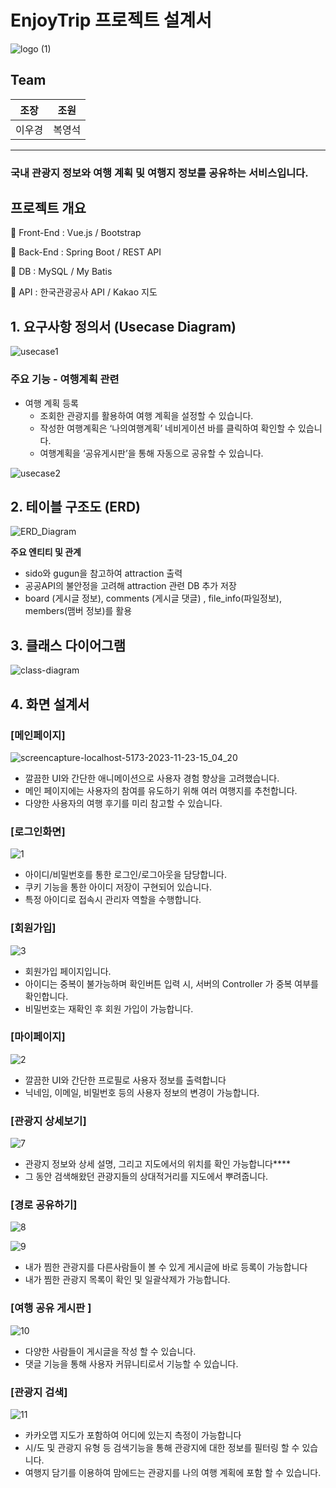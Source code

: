 # EnjoyTrip 프로젝트 설계서

![logo (1)](https://github.com/Lee-search/enjoytrip-main/assets/95065616/de028772-772b-450d-b471-053f05bb9b69)


## Team

| 조장 | 조원 |
| --- | --- |
| 이우경 | 복영석 |

****

### **국내 관광지 정보와 여행 계획 및 여행지 정보를 공유하는 서비스입니다.**

## 프로젝트 개요

📌 Front-End : Vue.js / Bootstrap

📌 Back-End : Spring Boot / REST API

📌 DB : MySQL / My Batis

📌 API : 한국관광공사 API / Kakao 지도

## 1. 요구사항 정의서 (Usecase Diagram)
![usecase1](https://github.com/Lee-search/enjoytrip-main/assets/95065616/dd95c539-61fc-4230-98aa-43565abfe94f)

### 주요 기능 - 여행계획 관련

- 여행 계획 등록
    - 조회한 관광지를 활용하여 여행 계획을 설정할 수 있습니다.
    - 작성한 여행계획은 ‘나의여행계획’ 네비게이션 바를 클릭하여 확인할 수 있습니다.
    - 여행계획을 ‘공유게시판’을 통해 자동으로 공유할 수 있습니다.

![usecase2](https://github.com/Lee-search/enjoytrip-main/assets/95065616/692328b6-6f6a-4479-8d5d-37f4f9e48d31)

## 2. 테이블 구조도 (ERD)

![ERD_Diagram](https://github.com/Lee-search/enjoytrip-main/assets/95065616/20a19e1d-06ba-41de-95a1-a429ee78384a)

**주요 엔티티 및 관계**

- sido와 gugun을 참고하여 attraction 출력
- 공공API의 불안정을 고려해 attraction 관련 DB 추가 저장
- board (게시글 정보), comments (게시글 댓글) , file_info(파일정보), members(맴버 정보)를 활용

## 3. 클래스 다이어그램

![class-diagram](https://github.com/Lee-search/enjoytrip-main/assets/95065616/bc582a87-2596-4866-86db-ca0f25a229af)


## 4. 화면 설계서

### [메인페이지]

![screencapture-localhost-5173-2023-11-23-15_04_20](https://github.com/Lee-search/enjoytrip-main/assets/95065616/9d466bd2-4749-49ac-91b2-f1fd5f1c3fb0)

- 깔끔한 UI와 간단한 애니메이션으로 사용자 경험 향상을 고려했습니다.
- 메인 페이지에는 사용자의 참여를 유도하기 위해 여러 여행지를 추천합니다.
- 다양한 사용자의 여행 후기를 미리 참고할 수 있습니다.

### [로그인화면] 

![1](https://github.com/Lee-search/enjoytrip-main/assets/95065616/7464ae8b-7960-4bf4-b15f-0fb5260f9dd8)
- 아이디/비밀번호를 통한 로그인/로그아웃을 담당합니다.
- 쿠키 기능을 통한 아이디 저장이 구현되어 있습니다.
- 특정 아이디로 접속시 관리자 역할을 수행합니다.

### [회원가입]

![3](https://github.com/Lee-search/enjoytrip-main/assets/95065616/69ce714e-0e83-431e-bff2-dd538cf3f6dc)

- 회원가입 페이지입니다.
- 아이디는 중복이 불가능하며 확인버튼 입력 시, 서버의 Controller 가 중복 여부를 확인합니다.
- 비밀번호는 재확인 후 회원 가입이 가능합니다.

### [마이페이지]

![2](https://github.com/Lee-search/enjoytrip-main/assets/95065616/dad530c8-e1e7-4e5a-88e4-2d3407e370fd)


- 깔끔한 UI와 간단한 프로필로 사용자 정보를 출력합니다
- 닉네임, 이메일, 비밀번호 등의 사용자 정보의 변경이 가능합니다.

  

### [관광지 상세보기]

![7](https://github.com/Lee-search/enjoytrip-main/assets/95065616/a02d8064-1096-4e0a-b9f0-9a4eca9574e2)
- 관광지 정보와 상세 설명, 그리고 지도에서의 위치를 확인 가능합니다****
- 그 동안 검색해왔던 관광지들의 상대적거리를 지도에서 뿌려줍니다.

### [경로 공유하기]

![8](https://github.com/Lee-search/enjoytrip-main/assets/95065616/74dc7f18-285b-46b3-9036-2e7282cfbb7b)

![9](https://github.com/Lee-search/enjoytrip-main/assets/95065616/0eb397ae-d800-4782-b6df-6c58849c913c)


- 내가 찜한 관광지를 다른사람들이 볼 수 있게 게시글에 바로 등록이 가능합니다
- 내가 찜한 관광지 목록이 확인 및 일괄삭제가 가능합니다.

### [여행 공유 게시판 ]

![10](https://github.com/Lee-search/enjoytrip-main/assets/95065616/e946c763-c899-4028-b8b0-2567b12821f2)

- 다양한 사람들이 게시글을 작성 할 수 있습니다.
- 댓글 기능을 통해 사용자 커뮤니티로서 기능할 수 있습니다.

### [관광지 검색]


![11](https://github.com/Lee-search/enjoytrip-main/assets/95065616/187aefce-4476-4de7-b01c-648e71630583)


- 카카오맵 지도가 포함하여 어디에 있는지 측정이 가능합니다
- 시/도 및 관광지 유형 등 검색기능을 통해 관광지에 대한 정보를 필터링 할 수 있습니다.
- 여행지 담기를 이용하여 맘에드는 관광지를 나의 여행 계획에 포함 할 수 있습니다.
